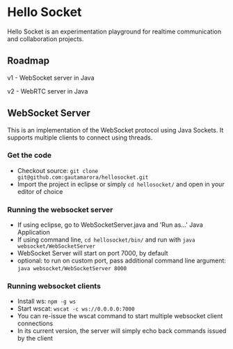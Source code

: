 # Hello Socket

Hello Socket is an experimentation playground for realtime communication and collaboration projects.

## Roadmap

v1 - WebSocket server in Java

v2 - WebRTC server in Java

## WebSocket Server

This is an implementation of the WebSocket protocol using Java Sockets. It supports multiple clients to connect using threads.

### Get the code
* Checkout source: `git clone git@github.com:gautamarora/hellosocket.git`
* Import the project in eclipse or simply `cd hellosocket/` and open in your editor of choice

### Running the websocket server
* If using eclipse, go to WebSocketServer.java and 'Run as…' Java Application
* If using command line, `cd hellosocket/bin/` and run with `java websocket/WebSocketServer`
* WebSocket Server will start on port 7000, by default
* optional: to run on custom port, pass additional command line argument: `java websocket/WebSocketServer 8000`


### Running websocket clients
* Install ws: `npm -g ws`
* Start wscat: `wscat -c ws://0.0.0.0:7000` 
* You can re-issue the wscat command to start multiple websocket client connections
* In its current version, the server will simply echo back commands issued by the client